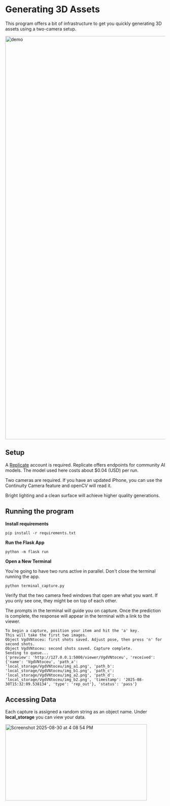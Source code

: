 # Generating 3D Assets
This program offers a bit of infrastructure to get you quickly generating 3D assets using a two-camera setup.


<img width="2535" height="1268" alt="demo" src="https://github.com/user-attachments/assets/94005bb3-9706-43a1-8426-6217eab48e4f" />

## Setup
A [Replicate](url) account is required. Replicate offers endpoints for community AI models. The model used here costs about $0.04 (USD) per run.

Two cameras are required. If you have an updated iPhone, you can use the Continuity Camera feature and openCV will read it. 

Bright lighting and a clean surface will achieve higher quality generations.

## Running the program
**Install requirements**
```
pip install -r requirements.txt
```

**Run the Flask App**
```
python -m flask run
```

**Open a New Terminal**

You're going to have two runs active in parallel. Don't close the terminal running the app.
```
python terminal_capture.py
```

Verify that the two camera feed windows that open are what you want. If you only see one, they might be on top of each other.

The prompts in the terminal will guide you on capture. Once the prediction is complete, the  response will appear in the terminal with a link to the viewer.

```
To begin a capture, position your item and hit the 'a' key.
This will take the first two images.
Object VgdVNtoceu: first shots saved. Adjust pose, then press 'n' for second shots.
Object VgdVNtoceu: second shots saved. Capture complete.
Sending to queue...
{'preview': 'http://127.0.0.1:5000/viewer/VgdVNtoceu', 'received': {'name': 'VgdVNtoceu', 'path_a': 'local_storage/VgdVNtoceu/img_a1.png', 'path_b': 'local_storage/VgdVNtoceu/img_b1.png', 'path_c': 'local_storage/VgdVNtoceu/img_a2.png', 'path_d': 'local_storage/VgdVNtoceu/img_b2.png', 'timestamp': '2025-08-30T15:32:09.538134', 'type': 'rep_out'}, 'status': 'pass'}
```

## Accessing Data

Each capture is assigned a random string as an object name. Under **local_storage** you can view your data.

<img width="446" height="240" alt="Screenshot 2025-08-30 at 4 08 54 PM" src="https://github.com/user-attachments/assets/bec8f8fc-6f16-438e-8cb7-7b149b8477d8" />








